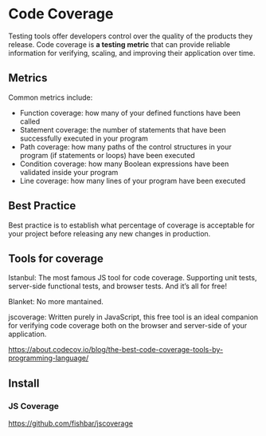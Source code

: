 # Code Coverage

Testing tools offer developers control over the quality of the products they release. Code coverage is **a testing metric** that can provide reliable information for verifying, scaling, and improving their application over time.

## Metrics
Common metrics include:

* Function coverage: how many of your defined functions have been called
* Statement coverage: the number of statements that have been successfully executed in your program
* Path coverage: how many paths of the control structures in your program (if statements or loops) have been executed
* Condition coverage: how many Boolean expressions have been validated inside your program
* Line coverage: how many lines of your program have been executed

## Best Practice
Best practice is to establish what percentage of coverage is acceptable for your project before releasing any new changes in production.

## Tools for coverage

Istanbul: The most famous JS tool for code coverage. Supporting unit tests, server-side functional tests, and browser tests. And it’s all for free!

Blanket: No more mantained.

jscoverage: Written purely in JavaScript, this free tool is an ideal companion for verifying code coverage both on the browser and server-side of your application.

https://about.codecov.io/blog/the-best-code-coverage-tools-by-programming-language/

## Install

### JS Coverage


https://github.com/fishbar/jscoverage
